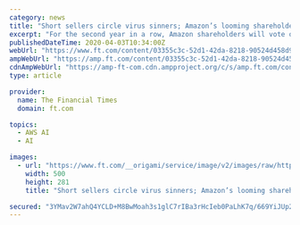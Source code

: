 ```yaml
---
category: news
title: "Short sellers circle virus sinners; Amazon’s looming shareholder battle; Businesses fight for prisoner releases"
excerpt: "For the second year in a row, Amazon shareholders will vote on the company’s facial identification technology, known as Rekognition, after the SEC rejected Amazon’s request to block the proposal."
publishedDateTime: 2020-04-03T10:34:00Z
webUrl: "https://www.ft.com/content/03355c3c-52d1-42da-8218-90524d458d93"
ampWebUrl: "https://amp.ft.com/content/03355c3c-52d1-42da-8218-90524d458d93"
cdnAmpWebUrl: "https://amp-ft-com.cdn.ampproject.org/c/s/amp.ft.com/content/03355c3c-52d1-42da-8218-90524d458d93"
type: article

provider:
  name: The Financial Times
  domain: ft.com

topics:
  - AWS AI
  - AI

images:
  - url: "https://www.ft.com/__origami/service/image/v2/images/raw/https%3A%2F%2Fd1e00ek4ebabms.cloudfront.net%2Fproduction%2F9710438e-340f-49b5-a662-c23e1639cae0.jpg?source=google-amp&fit=scale-down&width=500"
    width: 500
    height: 281
    title: "Short sellers circle virus sinners; Amazon’s looming shareholder battle; Businesses fight for prisoner releases"

secured: "3YMav2W7ahQ4YCLD+M8BwMoah3s1glC7rIBa3rHcIeb0PaLhK7q/669YiJUp2aMXWK9J2YWvgOVYZ5xWtU8g7zRtmuu7EfIO95hPjrx0jE+m7Gcn433Co9Rm7xRGhNknLL/M+9+pJIR9PvWxDK4QLuBMonrmgRcg68Ql6o0iI5UMMNTLzuSTljR95KCs5cHTfUL85V5qd/rVayaM3rgKpMbceY6D2VGFXvO6JmHvTxSldnS4+8Ji5gBO0ljSEDo8Qnr+J1n7FZZHx4V/d2UngqqTWpdsKT+YARkjsm72HXqRFCVLxOaArLD7bkTkgfA7;eWj8dmMYLp6JEWRW1RUArw=="
---
```


